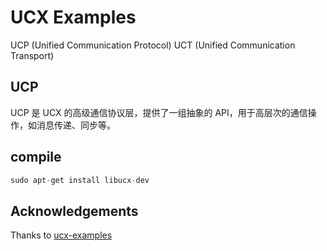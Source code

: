 # UCX Examples
UCP (Unified Communication Protocol)
UCT (Unified Communication Transport)
## UCP
UCP 是 UCX 的高级通信协议层，提供了一组抽象的 API，用于高层次的通信操作，如消息传递、同步等。
## compile
```c
sudo apt-get install libucx-dev
```
## Acknowledgements
Thanks to [ucx-examples](https://github.com/PrisdxMeany/ucx-examples)